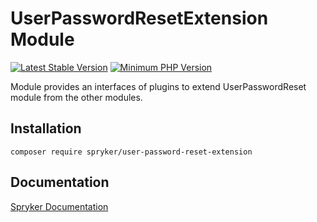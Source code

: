 # UserPasswordResetExtension Module
[![Latest Stable Version](https://poser.pugx.org/spryker/user-password-reset-extension/v/stable.svg)](https://packagist.org/packages/spryker/user-password-reset-extension)
[![Minimum PHP Version](https://img.shields.io/badge/php-%3E%3D%207.4-8892BF.svg)](https://php.net/)

Module provides an interfaces of plugins to extend UserPasswordReset module from the other modules.

## Installation

```
composer require spryker/user-password-reset-extension
```

## Documentation

[Spryker Documentation](https://docs.spryker.com)

